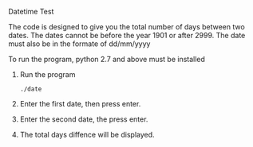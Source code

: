 Datetime Test

The code is designed to give you the total number of days between two dates. The dates cannot be before the year 1901 or after 2999. The date must also be in the formate of dd/mm/yyyy

To run the program, python 2.7 and above must be installed

1. Run the program

    `./date`

2. Enter the first date, then press enter.
4. Enter the second date, the press enter.
5. The total days diffence will be displayed.

